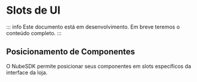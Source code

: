 # Slots de UI

::: info
Este documento está em desenvolvimento. Em breve teremos o conteúdo completo.
:::

## Posicionamento de Componentes

O NubeSDK permite posicionar seus componentes em slots específicos da interface da loja. 